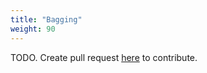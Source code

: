 ```yaml
---
title: "Bagging"
weight: 90
---
```


TODO. Create pull request [here](https://github.com/vietanhdev/review.aicurious.io/) to contribute.